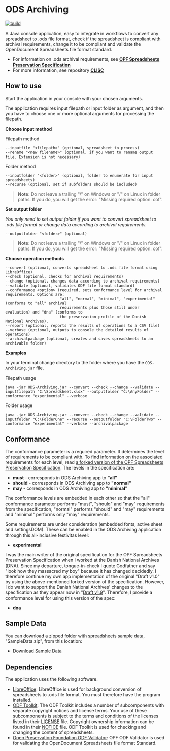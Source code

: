 # ODS Archiving

[![build](https://github.com/Asbjoedt/ODS-Archiving/actions/workflows/maven.yml/badge.svg)](https://github.com/Asbjoedt/ODS-Archiving/actions/workflows/maven.yml
)

A Java console application, easy to integrate in workflows to convert any spreadsheet to .ods file format, check if the spreadsheet is compliant with archival requirements, change it to be compliant and validate the OpenDocument Spreadsheets file format standard.

* For information on .ods archival requirements, see **[OPF Spreadsheets Preservation Specification](https://github.com/opf-labs/Spreadsheets-Preservation-Specification/blob/main/v1.0/Specification.md#41-opendocument-spreadsheets)**
* For more information, see repository **[CLISC](https://github.com/Asbjoedt/CLISC)**

## How to use

Start the application in your console with your chosen arguments.

The application requires input filepath or input folder as argument, and then you have to choose one or more optional arguments for processing the filepath.

**Choose input method**

Filepath method
```
--inputfile "<filepath>" (optional, spreadsheet to process)
--rename "<new filename>" (optional, if you want to rename output file. Extension is not necessary)
```
Folder method
```
--inputfolder "<folder>" (optional, folder to enumerate for input spreadsheets)
--recurse (optional, set if subfolders should be included)
```
> **Note:** Do not leave a trailing "\\" on Windows or "/" on Linux in folder paths. If you do, you will get the error: "Missing required option: cof".

**Set output folder**

*You only need to set output folder if you want to convert spreadsheet to .ods file format or change data according to archival requirements.*

```
--outputfolder "<folder>" (optional)
```
> **Note:** Do not leave a trailing "\\" on Windows or "/" on Linux in folder paths. If you do, you will get the error: "Missing required option: cof".

**Choose operation methods**

```
--convert (optional, converts spreadsheet to .ods file format using LibreOffice)
--check (optional, checks for archival requirements)
--change (optional, changes data according to archival requirements)
--validate (optional, validates ODF file format standard)
--conformance <option> (required, sets conformance level for archival requirements. Options are: 
                        "all", "normal", "minimal", "experimental" (conforms to "all" archival 
                        requirements plus those still under evaluation) and "dna" (conforms to 
                        the preservation profile of the Danish National Archives).
--report (optional, reports the results of operations to a CSV file)
--verbose (optional, outputs to console the detailed results of operations)
--archivalpackage (optional, creates and saves spreadsheets to an archivable folder)
```
**Examples**

In your terminal change directory to the folder where you have the ```ODS-Archiving.jar``` file.

Filepath usage
```
java -jar ODS-Archiving.jar --convert --check --change --validate --inputfilepath "C:\Spreadsheet.xlsx" --outputfolder "C:\AnyFolder" --conformance "experimental" --verbose
```
Folder usage
```
java -jar ODS-Archiving.jar --convert --check --change --validate --inputfolder "C:\FolderOne" --recurse --outputfolder "C:\FolderTwo" --conformance "experimental" --verbose --archivalpackage
```

## Conformance

The conformance parameter is a required parameter. It determines the level of requirements to be compliant with. To find information on the associated requirements for each level, read [a forked version of the OPF Spreadsheets Preservation Specification](https://github.com/Asbjoedt/sheets-preservation-spec/blob/main/Draft%20v1.0/Specification.md#41-opendocument-spreadsheets). The levels in the specification are:
* **must** - corresponds in ODS Archiving app to **"all"**
* **should**  - corresponds in ODS Archiving app to **"normal"**
* **may**  - corresponds in ODS Archiving app to **"minimal"**

The conformance levels are embedded in each other so that the "all" conformance parameter performs "must", "should" and "may" requirements from the specification, "normal" performs "should" and "may" requirements and "minimal" performs only "may" requirements.

Some requirements are under consideration (embedded fonts, active sheet and settingsDOM). These can be enabled in the ODS Archiving application through this all-inclusive festivitas level:
* **experimental**

I was the main writer of the original specification for the OPF Spreadsheets Preservation Specification when I worked at the Danish National Archives (DNA). Since my departure, tongue-in-cheek I quote Godfather and say "look how they massacred my boy" because it has changed decidedly. I therefore continue my own app implementation of the original "Draft v1.0" by using the above-mentioned forked version of the specification. However, I do want to support the Danish National Archives' changes to the specification as they appear now in "[Draft v1.9](https://github.com/openpreserve/sheets-preservation-spec/blob/main/Draft%20v1.0/Specification.md#1-introduction)". Therefore, I provide a conformance level for using this version of the spec:
* **dna**

## Sample Data
You can download a zipped folder with spreadsheets sample data, "SampleData.zip", from this location:
* [Download Sample Data](https://github.com/Asbjoedt/CLISC/tree/master/Docs)

## Dependencies

The application uses the following software.
* [LibreOffice](https://www.libreoffice.org/): LibreOffice is used for background conversion of spreadsheets to .ods file format. You must therefore have the program installed.
* [ODF Toolkit](https://odftoolkit.org/): The ODF Toolkit includes a number of subcomponents with separate copyright notices and license terms. Your use of these subcomponents is subject to the terms and conditions of the licenses listed in their [LICENSE](https://github.com/tdf/odftoolkit/blob/master/LICENSE) file. Copyright ownership information can be found in their [NOTICE](https://github.com/tdf/odftoolkit/blob/master/NOTICE) file. ODF Toolkit is used for checking and changing the content of spreadsheets.
* [Open Preservation Foundation ODF Validator](https://github.com/openpreserve/odf-validator): OPF ODF Validator is used for validating the OpenDocument Spreadsheets file format Standard.
